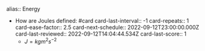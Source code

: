 alias:: Energy

- How are Joules defined: #card
  card-last-interval:: -1
  card-repeats:: 1
  card-ease-factor:: 2.5
  card-next-schedule:: 2022-09-12T23:00:00.000Z
  card-last-reviewed:: 2022-09-12T14:04:44.534Z
  card-last-score:: 1
	- $J = kgm^2s^{-2}$